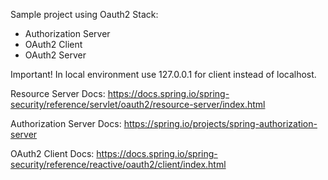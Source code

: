 Sample project using Oauth2 Stack:
- Authorization Server
- OAuth2 Client
- OAuth2 Server

Important!
In local environment use 127.0.0.1 for client instead of localhost.

Resource Server Docs:
https://docs.spring.io/spring-security/reference/servlet/oauth2/resource-server/index.html

Authorization Server Docs:
https://spring.io/projects/spring-authorization-server

OAuth2 Client Docs:
https://docs.spring.io/spring-security/reference/reactive/oauth2/client/index.html
